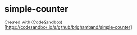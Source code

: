 # simple-counter
Created with (CodeSandbox)[https://codesandbox.io/s/github/brighamband/simple-counter]
